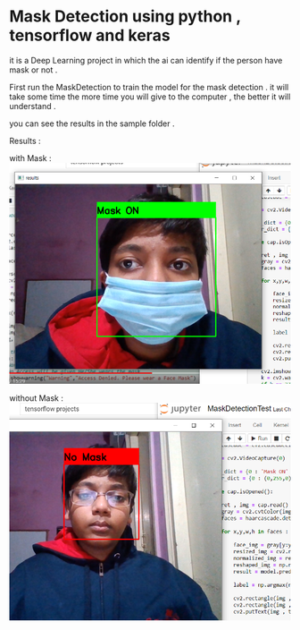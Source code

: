 # Mask Detection using python , tensorflow and keras
it is a Deep Learning project in which the ai can identify if the person have mask or not . 

First run the MaskDetection to train the model for the mask detection . it will take some time 
the more time you will give to the computer , the better it will understand . 

you can see the results in the sample folder . 

Results :

with Mask :
![alt text](https://github.com/akshit6830/Mask-Detection-using-python/blob/main/Samples/mask_on.png?raw=true)

without Mask :
![alt text](https://github.com/akshit6830/Mask-Detection-using-python/blob/main/Samples/no_mask.png?raw=true)
